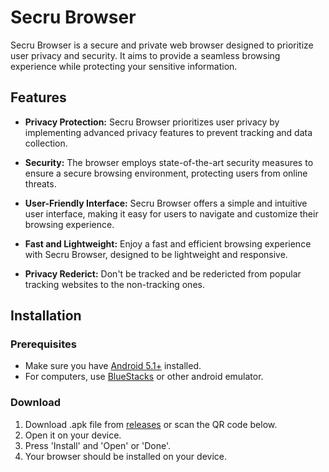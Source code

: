 # Secru Browser

Secru Browser is a secure and private web browser designed to prioritize user privacy and security. It aims to provide a seamless browsing experience while protecting your sensitive information.

## Features

- **Privacy Protection:** Secru Browser prioritizes user privacy by implementing advanced privacy features to prevent tracking and data collection.

- **Security:** The browser employs state-of-the-art security measures to ensure a secure browsing environment, protecting users from online threats.

- **User-Friendly Interface:** Secru Browser offers a simple and intuitive user interface, making it easy for users to navigate and customize their browsing experience.

- **Fast and Lightweight:** Enjoy a fast and efficient browsing experience with Secru Browser, designed to be lightweight and responsive.

- **Privacy Rederict:** Don't be tracked and be redericted from popular tracking websites to the non-tracking ones.

## Installation

### Prerequisites

- Make sure you have [Android 5.1+](https://android.com/) installed.
- For computers, use [BlueStacks](https://bluestacks.com/) or other android emulator.

### Download

1. Download .apk file from [releases](https://github.com/fiftys7ven/secrubrowser/releases/) or scan the QR code below.
2. Open it on your device.
3. Press 'Install' and 'Open' or 'Done'.
4. Your browser should be installed on your device.

